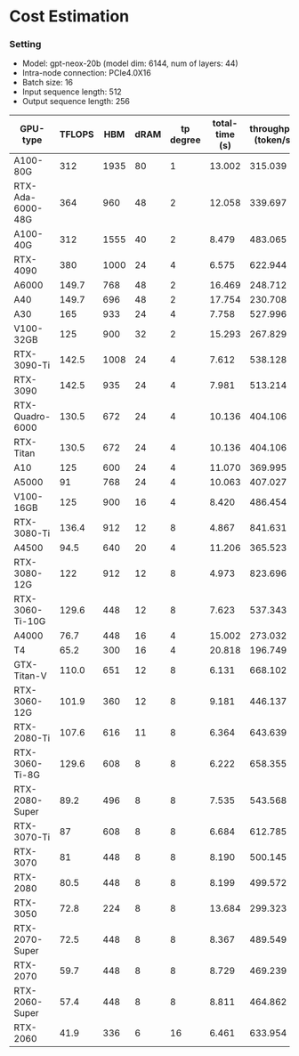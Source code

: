 # Cost Estimation
### Setting
- Model: gpt-neox-20b (model dim: 6144, num of layers: 44)
- Intra-node connection: PCIe4.0X16
- Batch size: 16
- Input sequence length: 512
- Output sequence length: 256

| GPU-type  | TFLOPS  | HBM | dRAM  | tp degree | total-time (s) | throughput (token/s) |
|----|----|----|----|----|----|----|
|A100-80G|312|1935|80|1|13.002|315.039|
|RTX-Ada-6000-48G|364|960|48|2|12.058|339.697|
|A100-40G|312|1555|40|2|8.479|483.065|
|RTX-4090|380|1000|24|4|6.575|622.944|
|A6000|149.7|768|48|2|16.469|248.712|
|A40|149.7|696|48|2|17.754|230.708|
|A30|165|933|24|4|7.758|527.996|
|V100-32GB|125|900|32|2|15.293|267.829|
|RTX-3090-Ti|142.5|1008|24|4|7.612|538.128|
|RTX-3090|142.5|935|24|4|7.981|513.214|
|RTX-Quadro-6000|130.5|672|24|4|10.136|404.106|
|RTX-Titan|130.5|672|24|4|10.136|404.106|
|A10|125|600|24|4|11.070|369.995|
|A5000|91|768|24|4|10.063|407.027|
|V100-16GB|125|900|16|4|8.420|486.454|
|RTX-3080-Ti|136.4|912|12|8|4.867|841.631|
|A4500|94.5|640|20|4|11.206|365.523|
|RTX-3080-12G|122|912|12|8|4.973|823.696|
|RTX-3060-Ti-10G|129.6|448|12|8|7.623|537.343|
|A4000|76.7|448|16|4|15.002|273.032|
|T4|65.2|300|16|4|20.818|196.749|
|GTX-Titan-V|110.0|651|12|8|6.131|668.102|
|RTX-3060-12G|101.9|360|12|8|9.181|446.137|
|RTX-2080-Ti|107.6|616|11|8|6.364|643.639|
|RTX-3060-Ti-8G|129.6|608|8|8|6.222|658.355|
|RTX-2080-Super|89.2|496|8|8|7.535|543.568|
|RTX-3070-Ti|87|608|8|8|6.684|612.785|
|RTX-3070|81|448|8|8|8.190|500.145|
|RTX-2080|80.5|448|8|8|8.199|499.572|
|RTX-3050|72.8|224|8|8|13.684|299.323|
|RTX-2070-Super|72.5|448|8|8|8.367|489.549|
|RTX-2070|59.7|448|8|8|8.729|469.239|
|RTX-2060-Super|57.4|448|8|8|8.811|464.862|
|RTX-2060|41.9|336|6|16|6.461|633.954|
